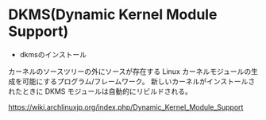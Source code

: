# DKMS(Dynamic Kernel Module Support)

* dkmsのインストール

カーネルのソースツリーの外にソースが存在する Linux カーネルモジュールの生成を可能にするプログラム/フレームワーク。
新しいカーネルがインストールされたときに DKMS モジュールは自動的にリビルドされる。

https://wiki.archlinuxjp.org/index.php/Dynamic_Kernel_Module_Support


